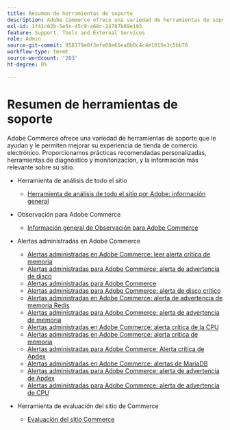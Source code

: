 ```yaml
---
title: Resumen de herramientas de soporte
description: Adobe Commerce ofrece una variedad de herramientas de soporte que le ayudan y le permiten mejorar su experiencia de tienda de comercio electrónico. Proporcionamos prácticas recomendadas personalizadas, herramientas de diagnóstico y monitorización, y la información más relevante sobre su sitio.
exl-id: 1f41c02b-5e5c-45c9-a68c-24787b69e193
feature: Support, Tools and External Services
role: Admin
source-git-commit: 958179e0f3efe08e65ea8b0c4c4e1015e3c5bb76
workflow-type: tm+mt
source-wordcount: '203'
ht-degree: 0%

---
```


# Resumen de herramientas de soporte

Adobe Commerce ofrece una variedad de herramientas de soporte que le ayudan y le permiten mejorar su experiencia de tienda de comercio electrónico. Proporcionamos prácticas recomendadas personalizadas, herramientas de diagnóstico y monitorización, y la información más relevante sobre su sitio.

* Herramienta de análisis de todo el sitio

   * [Herramienta de análisis de todo el sitio por Adobe: información general](/help/support-tools/site-wide-analysis-tool/swat-tool-overview.md)

* Observación para Adobe Commerce

   * [Información general de Observación para Adobe Commerce](/help/support-tools/observation-for-adobe-commerce/observation-adobe-commerce-overview.md)

* Alertas administradas en Adobe Commerce
   * [Alertas administradas en Adobe Commerce: leer alerta crítica de memoria](/help/support-tools/managed-alerts-for-adobe-commerce/managed-alerts-on-magento-commerce-redis-memory-critical-alert.md)
   * [Alertas administradas para Adobe Commerce: alerta de advertencia de disco](/help/support-tools/managed-alerts-for-adobe-commerce/managed-alerts-for-magento-commerce-disk-warning-alert.md)
   * [Alertas administradas para Adobe Commerce](/help/support-tools/managed-alerts-for-adobe-commerce/managed-alerts-for-magento-commerce.md)
   * [Alertas administradas para Adobe Commerce: alerta de disco crítico](/help/support-tools/managed-alerts-for-adobe-commerce/managed-alerts-for-magento-commerce-disk-critical-alert.md)
   * [Alertas administradas en Adobe Commerce: alerta de advertencia de memoria Redis](/help/support-tools/managed-alerts-for-adobe-commerce/managed-alerts-on-magento-commerce-redis-memory-warning-alert.md)
   * [Alertas administradas para Adobe Commerce: alerta de advertencia de memoria](/help/support-tools/managed-alerts-for-adobe-commerce/managed-alerts-for-magento-commerce-memory-warning-alert.md)
   * [Alertas administradas en Adobe Commerce: alerta crítica de la CPU](/help/support-tools/managed-alerts-for-adobe-commerce/managed-alerts-on-magento-commerce-cpu-critical-alert.md)
   * [Alertas administradas en Adobe Commerce: alerta crítica de memoria](/help/support-tools/managed-alerts-for-adobe-commerce/managed-alerts-on-magento-commerce-memory-critical-alert.md)
   * [Alertas administradas para Adobe Commerce: Alerta crítica de Apdex](/help/support-tools/managed-alerts-for-adobe-commerce/managed-alerts-for-magento-commerce-apdex-critical-alert.md)
   * [Alertas administradas en Adobe Commerce: alertas de MariaDB](/help/support-tools/managed-alerts-for-adobe-commerce/managed-alerts-on-magento-commerce-mariadb-alerts.md)
   * [Alertas administradas para Adobe Commerce: alerta de advertencia de Apdex](/help/support-tools/managed-alerts-for-adobe-commerce/managed-alerts-for-magento-commerce-apdex-warning-alert.md)
   * [Alertas administradas para Adobe Commerce: alerta de advertencia de CPU](/help/support-tools/managed-alerts-for-adobe-commerce/managed-alerts-for-magento-commerce-cpu-warning-alert.md)
* Herramienta de evaluación del sitio de Commerce
   * [Evaluación del sitio Commerce](https://experienceleague.adobe.com/tools/commerce-site-assessment/index.html)
